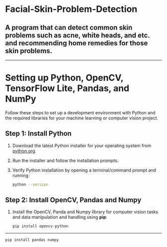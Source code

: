 # Facial-Skin-Problem-Detection

## A program that can detect common skin problems such as acne, white heads, and etc. and recommending home remedies for those skin problems.
---
# Setting up Python, OpenCV, TensorFlow Lite, Pandas, and NumPy

Follow these steps to set up a development environment with Python and the required libraries for your machine learning or computer vision project.

## Step 1: Install Python

1. Download the latest Python installer for your operating system from [python.org](https://www.python.org/downloads/).

2. Run the installer and follow the installation prompts.

3. Verify Python installation by opening a terminal/command prompt and running:

   ```bash
   python --version
   
## Step 2: Install OpenCV, Pandas and Numpy

1. Install the OpenCV, Panda and Numpy library for computer vision tasks and data manipulation and handling using **pip**:

   ```bash
   pip install opencv-python
---
   ```bash
   pip install pandas numpy
